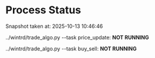 # Process Status

Snapshot taken at: 2025-10-13 10:46:46

../wintrd/trade_algo.py --task price_update: **NOT RUNNING**

../wintrd/trade_algo.py --task buy_sell: **NOT RUNNING**

